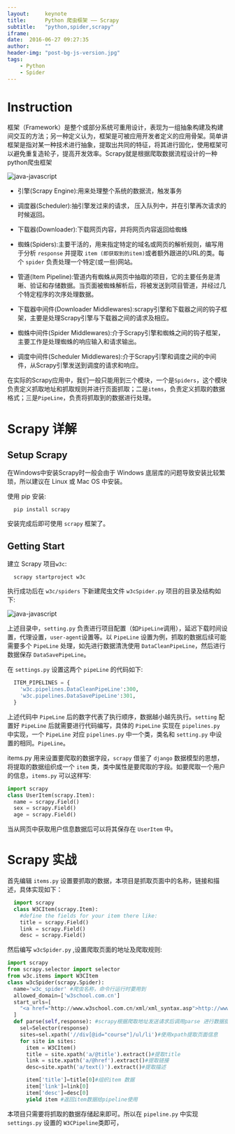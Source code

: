 ```yaml
---
layout:     keynote
title:      Python 爬虫框架 —— Scrapy
subtitle:   "python,spider,scrapy"
iframe:     
date:  2016-06-27 09:27:35
author:     ""
header-img: "post-bg-js-version.jpg"
tags:
    - Python
    - Spider
---
```


# Instruction

框架（Framework）是整个或部分系统可重用设计，表现为一组抽象构建及构建间交互的方法；另一种定义认为，框架是可被应用开发者定义的应用骨架。简单讲框架是指对某一种技术进行抽象，提取出共同的特征，将其进行固化，使用框架可以避免重复造轮子，提高开发效率。Scrapy就是根据爬取数据流程设计的一种python爬虫框架

![java-javascript](01.jpg)

 - 引擎(Scrapy Engine):用来处理整个系统的数据流，触发事务

 - 调度器(Scheduler):抽引擎发过来的请求， 压入队列中，并在引擎再次请求的时候返回。

 - 下载器(Downloader):下载网页内容，并将网页内容返回给蜘蛛

 - 蜘蛛(Spiders):主要干活的，用来指定特定的域名或网页的解析规则，编写用于分析 `response` 并提取 `item (即获取到的item)`或者额外跟进的URL的类。每个 `spider` 负责处理一个特定(或一些)网站。

 - 管道(Item Pipeline):管道内有蜘蛛从网页中抽取的项目，它的主要任务是清晰、验证和存储数据。当页面被蜘蛛解析后，将被发送到项目管道，并经过几个特定程序的次序处理数据。

 - 下载器中间件(Downloader Middlewares):scrapy引擎和下载器之间的钩子框架，主要是处理Scrapy引擎与下载器之间的请求及相应。

 - 蜘蛛中间件(Spider Middlewares):介于Scrapy引擎和蜘蛛之间的钩子框架，主要工作是处理蜘蛛的响应输入和请求输出。

 - 调度中间件(Scheduler Middlewares):介于Scrapy引擎和调度之间的中间件，从Scrapy引擎发送到调度的请求和响应。

在实际的Scrapy应用中，我们一般只能用到三个模块，一个是`Spiders`，这个模块负责定义抓取地址和抓取规则并进行页面抓取；二是`items`，负责定义抓取的数据格式；三是`PipeLine`，负责将抓取到的数据进行处理。

# Scrapy 详解

## Setup Scrapy

在Windows中安装Scrapy时一般会由于 Windows 底层库的问题导致安装比较繁琐，所以建议在 Linux 或 Mac OS 中安装。

使用 pip 安装:

```shell
  pip install scrapy
```

安装完成后即可使用 `scrapy` 框架了。

## Getting Start

建立 Scrapy 项目`w3c`:

```shell
  scrapy startproject w3c
```

执行成功后在 `w3c/spiders` 下新建爬虫文件 `w3cSpider.py` 项目的目录及结构如下:

![java-javascript](02.jpg)

上述目录中，`setting.py` 负责进行项目配置（如`PipeLine`调用），延迟下载时间设置，代理设置，`user-agent`设置等。以 `PipeLine` 设置为例，抓取的数据后续可能需要多个 `PipeLine` 处理，如先进行数据清洗使用 `DataCleanPipeLine`，然后进行数据保存 `DataSavePipeLine`。

在 `settings.py` 设置这两个 `pipeLine` 的代码如下:

```python
  ITEM_PIPELINES = {
    'w3c.pipelines.DataCleanPipeLine':300,
    'w3c.pipelines.DataSavePipeLine':301,
  }
```

上述代码中 `PipeLine` 后的数字代表了执行顺序，数据越小越先执行。`setting` 配置好 `PipeLine` 后就需要进行代码编写，具体的 `PipeLine` 实现在 `pipelines.py` 中实现，一个 `PipeLine` 对应 `pipelines.py` 中一个类，类名和 `setting.py` 中设置的相同。`PipeLine`。

items.py 用来设置要爬取的数据字段，`scrapy` 借鉴了 `django` 数据模型的思想，将提取的数据组织成一个 `item` 类，类中属性是要爬取的字段。如要爬取一个用户的信息，`items.py` 可以这样写:

```python
import scrapy
class UserItem(scrapy.Item):
  name = scrapy.Field()
  sex = scrapy.Field()
  age = scrapy.Field()
```

当从网页中获取用户信息数据后可以将其保存在 `UserItem` 中。

# Scrapy 实战

首先编辑 `items.py` 设置要抓取的数据，本项目是抓取页面中的名称，链接和描述，具体实现如下：

```python
  import scrapy
  class W3CItem(scrapy.Item):
    #define the fields for your item there like:
    title = scrapy.Field()
    link = scrapy.Field()
    desc = scrapy.Field()
```

然后编写 `w3cSpider.py` ,设置爬取页面的地址及爬取规则:

```python
import scrapy
from scrapy.selector import selector
from w3c.items import W3CItem
class w3cSpider(scrapy.Spider):
  name='w3c_spider' #爬虫名称，命令行运行时要用到
  allowed_domain=['w3school.com.cn']
  start_urls=[
    "<a href="http://www.w3school.com.cn/xml/xml_syntax.asp">http://www.w3school.com.cn/xml/xml_syntax.asp</a>" #爬取页面地址
  ]
  def parse(self,response): #scrapy根据爬取地址发送请求后调用parse 进行数据提取
    sel=Selector(response)
    sites=sel.xpath('//div[@id="course"]/ul/li')#使用xpath提取页面信息
    for site in sites:
      item = W3CItem()
      title = site.xpath('a/@title').extract()#提取title
      link = site.xpath('a/@href').extract()#提取链接
      desc=site.xpath('a/text()').extract()#提取描述

      item['title']=title[0]#组织item 数据
      item['link']=link[0]
      item['desc']=desc[0]
      yield item #返回item数据给pipeline使用

```

本项目只需要将抓取的数据存储起来即可。所以在 `pipeline.py` 中实现 `settings.py` 设置的 `W3CPipeline`类即可，
